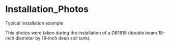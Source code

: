 # Installation_Photos
Typical installation example

This photos were taken during the installation of a DB1818 (double beam 18-inch diameter by 18-inch deep soil tank).
